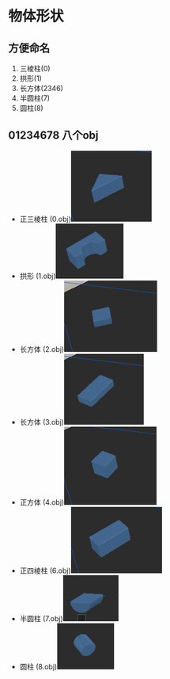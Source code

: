 # 物体形状

## 方便命名

1. 三棱柱(0)
2. 拱形(1)
3. 长方体(2346)
4. 半圆柱(7)
5. 圆柱(8)
 

## 01234678 八个obj

- 正三棱柱 (0.obj)![](assets/0.png)  
- 拱形 (1.obj)![](assets/1.png) 
- 长方体 (2.obj)![](assets/2.png) 
- 长方体 (3.obj)![](assets/3.png) 
- 正方体 (4.obj)![](assets/4.png) 
- 正四棱柱 (6.obj)![](assets/6.png) 
- 半圆柱 (7.obj)![](assets/7.png) 
- 圆柱 (8.obj)![](assets/8.png) 



